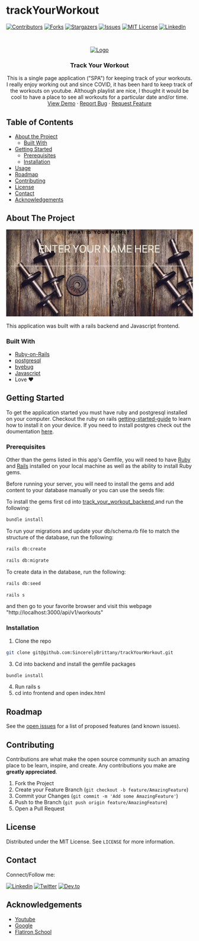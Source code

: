 # trackYourWorkout
[![Contributors][contributors-shield]][contributors-url]
[![Forks][forks-shield]][forks-url]
[![Stargazers][stars-shield]][stars-url]
[![Issues][issues-shield]][issues-url]
[![MIT License][license-shield]][license-url]
[![LinkedIn][linkedin-shield]][linkedin-url]



<!-- PROJECT LOGO -->
<br />
<p align="center">
  <a href="https://www.example.com/">
    <img src="https://github.com/SincerelyBrittany/trackYourWorkout/blob/fix-search/track-your-workout-frontend/styles/workout_gif.gif" alt="Logo" >
  </a>

  <h3 align="center"> Track Your Workout</h3>

  <p align="center">
    This is a single page application ("SPA") for keeping track of your workouts. I really enjoy working out and since COVID, it has been hard to keep track of the workouts on youtube. Although playlist are nice, I thought it would be cool to have a place to see all workouts for a particular date and/or time.
    <br />
    <!-- <a href="https://www.example.com/"><strong>Explore the docs »</strong></a>
    <br />
    <br />-->
    <a href="https://www.youtube.com/watch?v=yA5mG-l8TuA&ab_channel=BuildWithBrittany">View Demo</a> 
    ·
    <a href="https://github.com/SincerelyBrittany//trackYourWorkout/issues">Report Bug</a>
    ·
    <a href="https://github.com/SincerelyBrittany//trackYourWorkout/issues">Request Feature</a> 
  </p>
</p>



<!-- TABLE OF CONTENTS -->
## Table of Contents

* [About the Project](#about-the-project)
  * [Built With](#built-with)
* [Getting Started](#getting-started)
  * [Prerequisites](#prerequisites)
  * [Installation](#installation)
* [Usage](#usage)
* [Roadmap](#roadmap)
* [Contributing](#contributing)
* [License](#license)
* [Contact](#contact)
* [Acknowledgements](#acknowledgements)



<!-- ABOUT THE PROJECT -->
## About The Project

[![Product Name Screen Shot][product-screenshot]](https://www.example.com/)

This application was built with a rails backend and Javascript frontend. 

### Built With
* [Ruby-on-Rails](https://guides.rubyonrails.org/)
* [postgresql](https://www.postgresql.org/)
* [byebug](https://rubygems.org/gems/byebug/versions/9.0.6)
* [Javascript](https://developer.mozilla.org/en-US/docs/Web/JavaScript)
*  Love ❤️


<!-- GETTING STARTED -->
## Getting Started

To get the application started you must have ruby and postgresql installed on your computer. Checkout the ruby on rails [getting-started-guide](https://guides.rubyonrails.org/v5.0/getting_started.html) to learn how to install it on your device. If you need to install postgres check out the doumentation [here](https://www.postgresql.org/about/).

### Prerequisites
Other than the gems listed in this app's Gemfile, you will need to have [Ruby](https://www.ruby-lang.org/en/downloads/) and [Rails](https://guides.rubyonrails.org/v5.0/getting_started.html) installed on your local machine as well as the ability to install Ruby gems.

Before running your server, you will need to install the gems and add content to your database manually or you can use the seeds file:

To install the gems first cd into <a href="https://github.com/SincerelyBrittany/track_your_workout_backend"> track_your_workout_backend </a> and run the following:

```sh
bundle install
```

To run your migrations and update your db/schema.rb file to match the structure of the database, run the following:

```sh
rails db:create
```

```sh
rails db:migrate
```

To create data in the database, run the following:
```sh
rails db:seed
```

```sh
rails s
```
and then go to your favorite browser and visit this webpage "http://localhost:3000/api/v1/workouts" 

### Installation

1. Clone the repo
```sh
git clone git@github.com:SincerelyBrittany/trackYourWorkout.git
```
3. Cd into backend and install the gemfile packages
```sh
bundle install
```
4. Run rails s
5. cd into frontend and open index.html


<!-- USAGE EXAMPLES -->
<!-- ## Usage

Use this space to show useful examples of how a project can be used. Additional screenshots, code examples and demos work well in this space. You may also link to more resources.

_For more examples, please refer to the [Documentation](https://example.com)_

 -->

<!-- ROADMAP -->
## Roadmap

See the [open issues](https://github.com/SincerelyBrittany//trackYourWorkout/issues) for a list of proposed features (and known issues).



<!-- CONTRIBUTING -->
## Contributing

Contributions are what make the open source community such an amazing place to be learn, inspire, and create. Any contributions you make are **greatly appreciated**.

1. Fork the Project
2. Create your Feature Branch (`git checkout -b feature/AmazingFeature`)
3. Commit your Changes (`git commit -m 'Add some AmazingFeature'`)
4. Push to the Branch (`git push origin feature/AmazingFeature`)
5. Open a Pull Request

<!-- LICENSE -->
## License

Distributed under the MIT License. See `LICENSE` for more information.

## Contact
Connect/Follow me:

[![Linkedin][linkedin-shield]][linkedin-url]
[![Twitter][twitter-shield]][twitter-url]
[![Dev.to][dev-to-shield]][dev-to-url]


<!-- ACKNOWLEDGEMENTS -->
## Acknowledgements
* [Youtube](https://youtube.com)
* [Google](https://google.com)
* [Flatiron School](https://flatironschool.com/)


<!-- MARKDOWN LINKS & IMAGES -->
<!-- https://www.markdownguide.org/basic-syntax/#reference-style-links -->
[contributors-shield]: https://img.shields.io/github/contributors/SincerelyBrittany//trackYourWorkout.svg?style=flat-square
[contributors-url]: https://github.com/SincerelyBrittany/trackYourWorkout/graphs/contributors
[forks-shield]: https://img.shields.io/github/forks/SincerelyBrittany//trackYourWorkout.svg?style=flat-square
[forks-url]: https://github.com/SincerelyBrittany//trackYourWorkout/network/members
[stars-shield]: https://img.shields.io/github/stars/SincerelyBrittany//trackYourWorkout.svg?style=flat-square
[stars-url]: https://github.com/SincerelyBrittany/trackYourWorkout/stargazers
[issues-shield]: https://img.shields.io/github/issues/SincerelyBrittany//trackYourWorkout.svg?style=flat-square
[issues-url]: https://github.com/SincerelyBrittany/trackYourWorkout/issues
[license-shield]: https://img.shields.io/github/license/SincerelyBrittany/trackYourWorkout.svg?style=flat-square
[license-url]: https://github.com/SincerelyBrittany/trackYourWorkout/blob/master/LICENSE
[linkedin-shield]: https://img.shields.io/badge/-LinkedIn-black.svg?style=flat-square&logo=linkedin&colorB=555
[linkedin-url]: https://www.linkedin.com/in/sincerelybrittany/
[twitter-shield]:https://img.shields.io/twitter/url?style=social&url=https%3A%2F%2Ftwitter.com%2FSincerelyBrittt
[twitter-url]: https://twitter.com/SincerelyBrittt
[dev-to-url]: https://dev.to/sincerelybrittany
[dev-to-shield]:https://img.shields.io/badge/-Dev.to-black.svg?style=flat-square&logo=dev.to&colorB=555
[product-screenshot]: https://github.com/SincerelyBrittany/trackYourWorkout/blob/master/track-your-workout-frontend/styles/workout_img.png